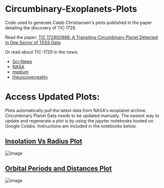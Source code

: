 # Circumbinary-Exoplanets-Plots
Code used to generate Caleb Christiansen's plots published in the paper detailing the discovery of TIC 1729.

Read the paper: [TIC 172900988: A Transiting Circumbinary Planet Detected in One Sector of TESS Data](https://arxiv.org/abs/2105.08614) 

Or read about TIC-1729 in the news:
  * [Sci-News](https://www.sci-news.com/astronomy/jupiter-sized-circumbinary-exoplanet-09689.html)
  * [NASA](https://heasarc.gsfc.nasa.gov/docs/tess/tess-weekly-bulletin-june-01st.html)
  * [medium](https://medium.com/absolute-cosmos/tess-detects-an-exoplanet-orbiting-two-stars-43e9f6d0bd6e)
  * [theuncoverreality](https://theuncoverreality.in/2021/05/19/astronomers-discovered-circumbinary-planet-tic-172900988b-planetary-science/)


# Access Updated Plots:
Plots automatically pull the latest data from NASA's exoplanet archive. Circumbinary Planet Data needs to be updated manually. The easiest way to update and regenerate a plot is by using the jupyter notebooks hosted on Google Colabs. Instructions are included in the notebooks below.

## [Insolation Vs Radius Plot](https://colab.research.google.com/drive/1rG3tsiZL4BvGme8pgh-hnHbccg_c-HzH?usp=sharing)
![image](https://user-images.githubusercontent.com/48393233/139557573-b410d096-b4d0-4edc-850b-2e2960f155b9.jpg)

## [Orbital Periods and Distances Plot](https://colab.research.google.com/drive/1UM-KOGFR1IxIOJBy3Q1OhTRJsWhlcpHc?usp=sharing)
![image](https://user-images.githubusercontent.com/48393233/139557568-54205039-4a63-4323-885d-c0cb016b976f.jpg)
